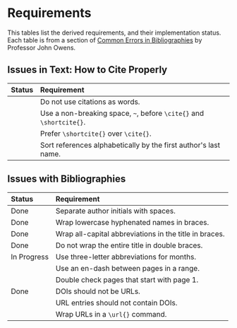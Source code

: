 # Requirements

This tables list the derived requirements, and their implementation status. Each
table is from a section of [Common Errors in
Bibliographies](https://www.ece.ucdavis.edu/~jowens/biberrors.html) by Professor
John Owens.

## Issues in Text: How to Cite Properly

| Status | Requirement |
|:---|:---|
| | Do not use citations as words. |
| | Use a non-breaking space, `~`, before `\cite{}` and `\shortcite{}`. |
| | Prefer `\shortcite{}` over `\cite{}`.
| | Sort references alphabetically by the first author's last name. |

## Issues with Bibliographies

| Status | Requirement |
|:---|:---|
| Done | Separate author initials with spaces. |
| Done | Wrap lowercase hyphenated names in braces. |
| Done | Wrap all-capital abbreviations in the title in braces. |
| Done | Do not wrap the entire title in double braces. |
| In Progress | Use three-letter abbreviations for months. |
| | Use an en-dash between pages in a range. |
| | Double check pages that start with page 1. |
| Done | DOIs should not be URLs. |
| | URL entries should not contain DOIs. |
| | Wrap URLs in a `\url{}` command. |
